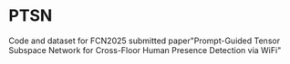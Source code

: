 # PTSN
Code and dataset for FCN2025 submitted paper"Prompt-Guided Tensor Subspace Network for Cross-Floor Human Presence Detection via WiFi"
